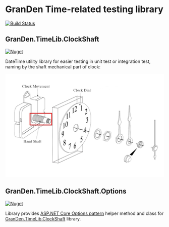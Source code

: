 # GranDen Time-related testing library

[![Build Status](https://dev.azure.com/GranDen-Corp/GranDen.TimeLib.ClockShaft/_apis/build/status/GranDen-Corp.GranDen.TimeLib.ClockShaft?branchName=master)](https://dev.azure.com/GranDen-Corp/GranDen.TimeLib.ClockShaft/_build/latest?definitionId=36&branchName=master)

## GranDen.TimeLib.ClockShaft

[![Nuget](https://img.shields.io/nuget/v/GranDen.TimeLib.ClockShaft)](https://www.nuget.org/packages/GranDen.TimeLib.ClockShaft/)

DateTime utility library for easier testing in unit test or integration test, naming by the shaft mechanical part of clock:

![Clock diagram](./img/Assembly-Diagram-CLEAN.jpg)

## GranDen.TimeLib.ClockShaft.Options

[![Nuget](https://img.shields.io/nuget/v/GranDen.TimeLib.ClockShaft.Options)](https://www.nuget.org/packages/GranDen.TimeLib.ClockShaft.Options)

Library provides [ASP.NET Core Options pattern](https://docs.microsoft.com/en-us/aspnet/core/fundamentals/configuration/options) helper method and class for [GranDen.TimeLib.ClockShaft](https://www.nuget.org/packages/GranDen.TimeLib.ClockShaft/) library.
